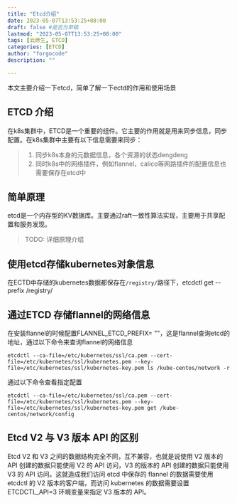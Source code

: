 ```yaml
---
title: "Etcd介绍"
date: 2023-05-07T13:53:25+08:00
draft: false #是否为草稿
lastmod: "2023-05-07T13:53:25+08:00"
tags: [云原生, ETCD] 
categories: [ETCD]
author: "forgocode"
description: ""

---
```


本文主要介绍一下etcd，简单了解一下ectd的作用和使用场景

<!--more-->

## ETCD 介绍
在k8s集群中，ETCD是一个重要的组件。它主要的作用就是用来同步信息，同步配置。在k8s集群中主要有以下信息需要来同步：
> 1. 同步k8s本身的元数据信息，各个资源的状态dengdeng
> 2. 同时k8s中的网络插件，例如flannel，calico等网路插件的配置信息也需要保存在etcd中

## 简单原理
etcd是一个内存型的KV数据库。主要通过raft一致性算法实现，主要用于共享配置和服务发现。
> TODO: 详细原理介绍

## 使用etcd存储kubernetes对象信息
在ECTD中存储的kubernetes数据都保存在`/registry/`路径下，etcdctl get --prefix /registry/

## 通过ETCD 存储flannel的网络信息
在安装flannel的时候配置FLANNEL_ETCD_PREFIX= ""，这是flannel查询etcd的地址，通过以下命令来查询flannel的网络信息
```
etcdctl --ca-file=/etc/kubernetes/ssl/ca.pem --cert-file=/etc/kubernetes/ssl/kubernetes.pem --key-file=/etc/kubernetes/ssl/kubernetes-key.pem ls /kube-centos/network -r
```
通过以下命令查看指定配置
```
etcdctl --ca-file=/etc/kubernetes/ssl/ca.pem --cert-file=/etc/kubernetes/ssl/kubernetes.pem --key-file=/etc/kubernetes/ssl/kubernetes-key.pem get /kube-centos/network/config
```

## Etcd V2 与 V3 版本 API 的区别
Etcd V2 和 V3 之间的数据结构完全不同，互不兼容，也就是说使用 V2 版本的 API 创建的数据只能使用 V2 的 API 访问，V3 的版本的 API 创建的数据只能使用 V3 的 API 访问。这就造成我们访问 etcd 中保存的 flannel 的数据需要使用 etcdctl 的 V2 版本的客户端，而访问 kubernetes 的数据需要设置 ETCDCTL_API=3 环境变量来指定 V3 版本的 API。
